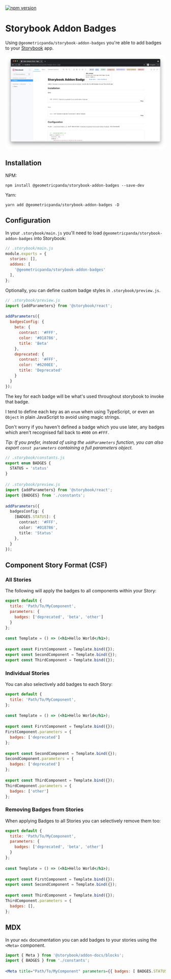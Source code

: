 [![npm version](https://badge.fury.io/js/%40geometricpanda%2Fstorybook-addon-badges.svg)](https://www.npmjs.com/package/@geometricpanda/storybook-addon-badges)

# Storybook Addon Badges

Using `@geometricpanda/storybook-addon-badges` you're able to add badges to
your [Storybook](https://storybook.js.org) app.

![Screenshot of Storybook](https://github.com/geometricpanda/geometricpanda/blob/main/libs/storybook-addon-badges/media/screenshot.png?raw=true)

## Installation

NPM:
```shell
npm install @geometricpanda/storybook-addon-badges --save-dev
```

Yarn:
```shell
yarn add @geometricpanda/storybook-addon-badges -D
```

## Configuration

In your `.storybook/main.js` you'll need to load `@geometricpanda/storybook-addon-badges` into Storybook:

```js
// .storybook/main.js
module.exports = {
  stories: [],
  addons: [
    '@geometricpanda/storybook-addon-badges'
  ],
};
```

Optionally, you can define custom badge styles in `.storybook/preview.js`.

```js
// .storybook/preview.js
import {addParameters} from '@storybook/react';

addParameters({
  badgesConfig: {
    beta: {
      contrast: '#FFF',
      color: '#018786',
      title: 'Beta'
    },
    deprecated: {
      contrast: '#FFF',
      color: '#6200EE',
      title: 'Deprecated'
    }
  }
});
```

The key for each badge will be what's used throughout storybook to invoke that badge.

I tend to define each key as an `enum` when using TypeScript, or even an `Object` in plain JavaScript
to avoid using magic strings.

Don't worry if you haven't defined a badge which you use later, any badges which aren't recognised fall
back to `#000` on `#FFF`.

_Tip: If you prefer, instead of using the `addParameters` function, you can also
export `const parameters` containing a full parameters object._


```typescript
// .storybook/constants.js
export enum BADGES {
  STATUS = 'status'
}

// .storybook/preview.js
import {addParameters} from '@storybook/react';
import {BADGES} from './constants';

addParameters({
  badgesConfig: {
    [BADGES.STATUS]: {
      contrast: '#FFF',
      color: '#018786',
      title: 'Status'
    },
  }
});

```


## Component Story Format (CSF)

### All Stories

The following will apply the badges to all components within your Story:

```jsx
export default {
  title: 'Path/To/MyComponent',
  parameters: {
    badges: ['deprecated', 'beta', 'other']
  }
};

const Template = () => (<h1>Hello World</h1>);

export const FirstComponent = Template.bind({});
export const SecondComponent = Template.bind({});
export const ThirdComponent = Template.bind({});
```

### Individual Stories

You can also selectively add badges to each Story:

```jsx
export default {
  title: 'Path/To/MyComponent',
};

const Template = () => (<h1>Hello World</h1>);

export const FirstComponent = Template.bind({});
FirstComponent.parameters = {
  badges: ['deprecated']
};

export const SecondComponent = Template.bind({});
SecondComponent.parameters = {
  badges: ['deprecated']
};

export const ThirdComponent = Template.bind({});
ThirdComponent.parameters = {
  badges: ['other']
};
```

### Removing Badges from Stories

When applying Badges to all Stories you can selectively remove them too:

```jsx
export default {
  title: 'Path/To/MyComponent',
  parameters: {
    badges: ['deprecated', 'beta', 'other']
  }
};

const Template = () => (<h1>Hello World</h1>);

export const FirstComponent = Template.bind({});
export const SecondComponent = Template.bind({});

export const ThirdComponent = Template.bind({});
ThirdComponent.parameters = {
  badges: [],
};
```

## MDX

In your `mdx` documentation you can add badges to your stories
using the `<Meta>` component.

```jsx
import { Meta } from '@storybook/addon-docs/blocks';
import { BADGES } from './constants';

<Meta title="Path/To/MyComponent" parameters={{ badges: [ BADGES.STATUS ] }} />
```
